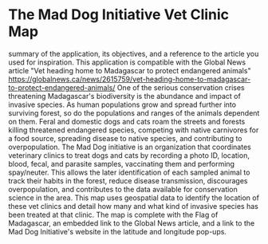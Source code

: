 # The Mad Dog Initiative Vet Clinic Map
summary of the application, its objectives, and a reference to the
article you used for inspiration.
This application is compatible with the Global News article "Vet heading home to Madagascar to protect endangered animals" https://globalnews.ca/news/2615759/vet-heading-home-to-madagascar-to-protect-endangered-animals/
One of the serious conservation crises threatening Madagascar's biodiversity is the abundance and impact of invasive species. As human populations grow and spread further into surviving forest, so do the populations and ranges of the animals dependent on them. Feral and domestic dogs and cats roam the streets and forests killing threatened endangered species, competing with native carnivores for a food source, spreading disease to native species, and contributing to overpopulation. The Mad Dog initiative is an organization that coordinates veterinary clinics to treat dogs and cats by recording a photo ID, location, blood, fecal, and parasite samples, vaccinating them and performing spay/neuter. This allows the later identification of each sampled animal to track their habits in the forest, reduce disease transmission, discourages overpopulation, and contributes to the data available for conservation science in the area. 
This map uses geospatial data to identify the location of these vet clinics and detail how many and what kind of invasive species has been treated at that clinic. The map is complete with the Flag of Madagascar, an embedded link to the Global News article, and a link to the Mad Dog Initiative's website in the latitude and longitude pop-ups. 

